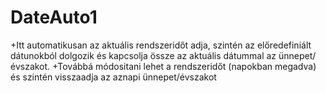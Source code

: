# DateAuto1
+Itt automatikusan az aktuális rendszeridőt adja, szintén az előredefiniált dátunokból dolgozik és kapcsolja össze az aktuális dátummal az ünnepet/évszakot.
+Továbbá módositani lehet a rendszeridőt (napokban megadva) és szintén visszaadja az aznapi ünnepet/évszakot
